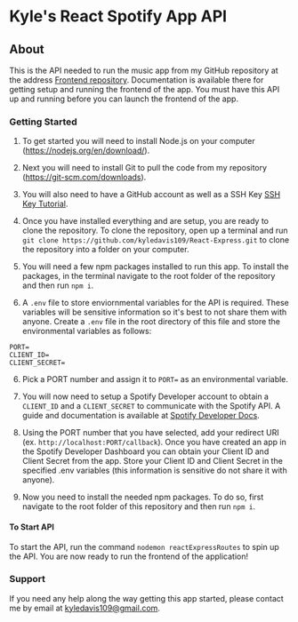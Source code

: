# Kyle's React Spotify App API

##  About

This is the API needed to run the music app from my GitHub repository at the address [Frontend repository](https://github.com/kyledavis109/React-Music-Project). Documentation is available there for getting setup and running the frontend of the app. You must have this API up and running before you can launch the frontend of the app.

### Getting Started

1. To get started you will need to install Node.js on your computer (https://nodejs.org/en/download/).

2. Next you will need to install Git to pull the code from my repository (https://git-scm.com/downloads).

3. You will also need to have a GitHub account as well as a SSH Key [SSH Key Tutorial](https://docs.github.com/en/authentication/connecting-to-github-with-ssh/generating-a-new-ssh-key-and-adding-it-to-the-ssh-agent).

4. Once you have installed everything and are setup, you are ready to clone the repository. To clone the repository, open up a terminal and run `git clone https://github.com/kyledavis109/React-Express.git` to clone the repository into a folder on your computer.

5. You will need a few npm packages installed to run this app. To install the packages, in the terminal navigate to the root folder of the repository and then run `npm i`.

6. A `.env` file to store enviornmental variables for the API is required. These variables will be sensitive information so it's best to not share them with anyone. Create a `.env` file in the root directory of this file and store the environmental variables as follows:

 ```
PORT=
CLIENT_ID=
CLIENT_SECRET=
```

6. Pick a PORT number and assign it to `PORT=` as an environmental variable.

7. You will now need to setup a Spotify Developer account to obtain a `CLIENT_ID` and a `CLIENT_SECRET` to communicate with the Spotify API. A guide and documentation is available at [Spotify Developer Docs](https://developer.spotify.com/documentation/web-api/quick-start/).

8. Using the PORT number that you have selected, add your redirect URI (ex. `http://localhost:PORT/callback`). Once you have created an app in the Spotify Developer Dashboard you can obtain your Client ID and Client Secret from the app. Store your Client ID and Client Secret in the specified .env variables (this information is sensitive do not share it with anyone).

9. Now you need to install the needed npm packages. To do so, first navigate to the root folder of this repository and then run `npm i`.

#### To Start API
 To start the API, run the command `nodemon reactExpressRoutes` to spin up the API. You are now ready to run the frontend of the application!

### Support

If you need any help along the way getting this app started, please contact me by email at kyledavis109@gmail.com.